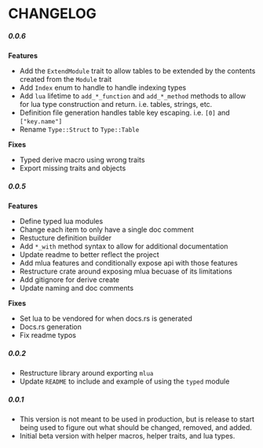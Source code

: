 # CHANGELOG

##### 0.0.6

**Features**

- Add the `ExtendModule` trait to allow tables to be extended by the contents created from the `Module` trait
- Add `Index` enum to handle to handle indexing types
- Add `lua` lifetime to `add_*_function` and `add_*_method` methods to allow for lua type construction and return. i.e. tables, strings, etc.
- Definition file generation handles table key escaping. i.e. `[0]` and `["key.name"]`
- Rename `Type::Struct` to `Type::Table`

**Fixes**

- Typed derive macro using wrong traits
- Export missing traits and objects

##### 0.0.5

**Features**

- Define typed lua modules
- Change each item to only have a single doc comment
- Restucture definition builder
- Add `*_with` method syntax to allow for additional documentation
- Update readme to better reflect the project
- Add mlua features and conditionally expose api with those features
- Restructure crate around exposing mlua becuase of its limitations
- Add gitignore for derive create
- Update naming and doc comments

**Fixes**

- Set lua to be vendored for when docs.rs is generated
- Docs.rs generation
- Fix readme typos

##### 0.0.2

- Restructure library around exporting `mlua`
- Update `README` to include and example of using the `typed` module

##### 0.0.1

- This version is not meant to be used in production, but is release to start being used to figure out what should be changed, removed, and added.
- Initial beta version with helper macros, helper traits, and lua types.
